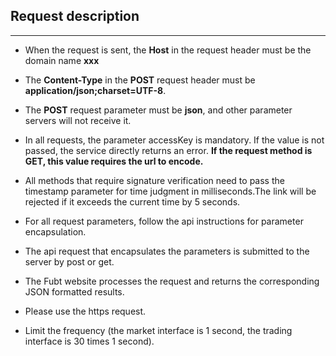 ## Request description
---
- When the request is sent, the **Host** in the request header must be the domain name **xxx**

- The **Content-Type** in the **POST** request header must be **application/json;charset=UTF-8**.

- The **POST** request parameter must be **json**, and other parameter servers will not receive it.

- In all requests, the parameter accessKey is mandatory. If the value is not passed, the service directly returns an error. **If the request method is GET, this value requires the url to encode.**

- All methods that require signature verification need to pass the timestamp parameter for time judgment in milliseconds.The link will be rejected if it exceeds the current time by 5 seconds.

- For all request parameters, follow the api instructions for parameter encapsulation.

- The api request that encapsulates the parameters is submitted to the server by post or get.

- The Fubt website processes the request and returns the corresponding JSON formatted results.

- Please use the https request.

- Limit the frequency (the market interface is 1 second, the trading interface is 30 times 1 second).

